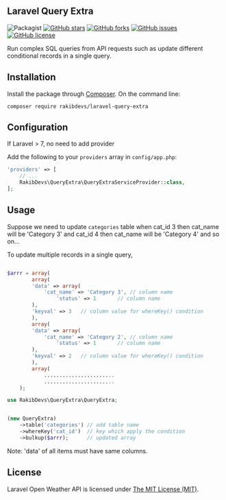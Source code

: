## Laravel Query Extra
![Packagist](https://img.shields.io/packagist/dt/rakibdevs/laravel-query-extra)
[![GitHub stars](https://img.shields.io/github/stars/rakibdevs/laravel-query-extra)](https://github.com/rakibdevs/laravel-query-extra/stargazers)
[![GitHub forks](https://img.shields.io/github/forks/rakibdevs/laravel-query-extra)](https://github.com/rakibdevs/laravel-query-extra/network)
[![GitHub issues](https://img.shields.io/github/issues/rakibdevs/laravel-query-extra)](https://github.com/rakibdevs/laravel-query-extra/issues)
[![GitHub license](https://img.shields.io/github/license/rakibdevs/laravel-query-extra)](https://github.com/rakibdevs/laravel-query-extra/blob/master/LICENSE)

 Run complex SQL queries from API requests such as update different conditional records in a single query.



## Installation

Install the package through [Composer](http://getcomposer.org).
On the command line:

```
composer require rakibdevs/laravel-query-extra

```


## Configuration 
If Laravel > 7, no need to add provider

Add the following to your `providers` array in `config/app.php`:

```php
'providers' => [
    // ...
    RakibDevs\QueryExtra\QueryExtraServiceProvider::class,
];


```

## Usage
Suppose we need to update `categories` table when cat_id 3 then cat_name will be 'Category 3' and cat_id 4   then cat_name will be 'Category 4' and so on...

To update multiple records in a single query,

```php

$arrr = array(
	    array(
		'data' => array(
		    'cat_name' => 'Category 3', // column name
	            'status' => 1 		// column name
		),
		'keyval' => 3 	// column value for whereKey() condition
	    ),
	    array(
		'data' => array(
		    'cat_name' => 'Category 2', // column name
	            'status' => 1 		// column name
		),
		'keyval' => 2 	// column value for whereKey() condition
	    ),
	    array(
	        .......................
	        .......................
	);
```

```php
use RakibDevs\QueryExtra\QueryExtra;


(new QueryExtra)
    ->table('categories') // add table name
    ->whereKey('cat_id')  // key which apply the condition
    ->bulkup($arrr);      // updated array


```

Note: 'data' of all items must have same columns.


## License

Laravel Open Weather API is licensed under [The MIT License (MIT)](LICENSE).
